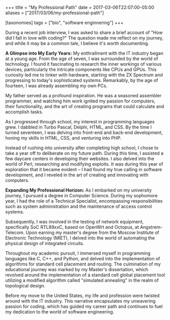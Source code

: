 +++
title = "My Professional Path"
date = 2017-03-06T22:07:00-05:00
aliases = ["2017/03/06/my-professional-path"]

[taxonomies]
tags = ["bio", "software enginnering"]
+++

During a recent job interview, I was asked to share a brief account of "How did I fall in love with coding?" The question made me reflect on my journey, and while it may be a common tale, I believe it's worth documenting.

**A Glimpse into My Early Years:** My enthrallment with the IT industry began at a young age. From the age of seven, I was surrounded by the world of technology. I found it fascinating to research the inner workings of various devices, particularly the intricate components like CPUs and GPUs. This curiosity led me to tinker with hardware, starting with the ZX Spectrum and progressing to today's sophisticated systems. Remarkably, by the age of fourteen, I was already assembling my own PCs.
<!--more-->

My father served as a profound inspiration. He was a seasoned assembler programmer, and watching him work ignited my passion for computers, their functionality, and the art of creating programs that could calculate and accomplish tasks.

As I progressed through school, my interest in programming languages grew. I dabbled in Turbo Pascal, Delphi, HTML, and CSS. By the time I turned seventeen, I was delving into front-end and back-end development, honing my skills in HTML, CSS, and venturing into PHP.

Instead of rushing into university after completing high school, I chose to take a year off to deliberate on my future path. During this time, I assisted a few daycare centers in developing their websites. I also delved into the world of Perl, researching and modifying exploits. It was during this year of exploration that it became evident – I had found my true calling in software development, and I reveled in the art of creating and innovating with computers.

**Expanding My Professional Horizon:** As I embarked on my university journey, I pursued a degree in Computer Science. During my sophomore year, I had the role of a Technical Specialist, encompassing responsibilities such as system administration and the maintenance of access control systems.

Subsequently, I was involved in the testing of network equipment, specifically SoC RTL89xxC, based on OpenWrt and Octopus, at Angstrem-Telecom. Upon earning my master's degree from the Moscow Institute of Electronic Technology (MIET), I delved into the world of automating the physical design of integrated circuits.

Throughout my academic pursuit, I immersed myself in programming languages like C, C++, and Python, and delved into the implementation of algorithms for standard cell placement and routing. The culmination of my educational journey was marked by my Master's dissertation, which revolved around the implementation of a standard cell global placement tool utilizing a modified algorithm called "simulated annealing" in the realm of topological design.

Before my move to the United States, my life and profession were twisted around with the IT industry. This narrative encapsulates my unwavering passion for coding, which has guided my career path and continues to fuel my dedication to the world of software engineering.
